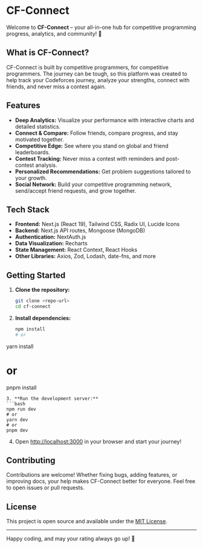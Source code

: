 # CF-Connect

Welcome to **CF-Connect** – your all-in-one hub for competitive programming progress, analytics, and community! 🚀

## What is CF-Connect?

CF-Connect is built by competitive programmers, for competitive programmers. The journey can be tough, so this platform was created to help track your Codeforces journey, analyze your strengths, connect with friends, and never miss a contest again.

## Features

- **Deep Analytics:** Visualize your performance with interactive charts and detailed statistics.
- **Connect & Compare:** Follow friends, compare progress, and stay motivated together.
- **Competitive Edge:** See where you stand on global and friend leaderboards.
- **Contest Tracking:** Never miss a contest with reminders and post-contest analysis.
- **Personalized Recommendations:** Get problem suggestions tailored to your growth.
- **Social Network:** Build your competitive programming network, send/accept friend requests, and grow together.

## Tech Stack

- **Frontend:** Next.js (React 19), Tailwind CSS, Radix UI, Lucide Icons
- **Backend:** Next.js API routes, Mongoose (MongoDB)
- **Authentication:** NextAuth.js
- **Data Visualization:** Recharts
- **State Management:** React Context, React Hooks
- **Other Libraries:** Axios, Zod, Lodash, date-fns, and more

## Getting Started

1. **Clone the repository:**
   ```bash
   git clone <repo-url>
   cd cf-connect
   ```
2. **Install dependencies:**
   ```bash
   npm install
   # or
yarn install
   # or
pnpm install
   ```
3. **Run the development server:**
   ```bash
   npm run dev
   # or
yarn dev
   # or
pnpm dev
   ```
4. Open [http://localhost:3000](http://localhost:3000) in your browser and start your journey!

## Contributing

Contributions are welcome! Whether fixing bugs, adding features, or improving docs, your help makes CF-Connect better for everyone. Feel free to open issues or pull requests.

## License

This project is open source and available under the [MIT License](LICENSE).

---

Happy coding, and may your rating always go up! 🌟
